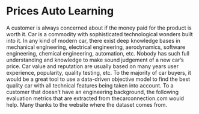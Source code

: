 # Prices Auto Learning
A customer is always concerned about if the money paid for the product is worth it. Car is a commodity with sophisticated technological wonders built into it. In any kind of modern car, there exist deep knowledge bases in mechanical engineering, electrical engineering, aerodynamics, software engineering, chemical engineering, automation, etc. Nobody has such full understanding and knowledge to make sound judgement of a new car’s price. Car value and reputation are usually based on many years user experience, popularity, quality testing, etc. To the majority of car buyers, it would be a great tool to use a data-driven objective model to find the best quality car with all technical features being taken into account. To a customer that doesn’t have an engineering background, the following evaluation metrics that are extracted from thecarconnection.com would help. Many thanks to the website where the dataset comes from.


